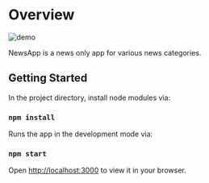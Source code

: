 # Overview
<img src="./dashboard.png" title="demo" alt="demo"/>&nbsp;

NewsApp is a news only app for various news categories.

## Getting Started
In the project directory, install node modules via:

### `npm install`

Runs the app in the development mode via:

### `npm start`

Open [http://localhost:3000](http://localhost:3000) to view it in your browser.
